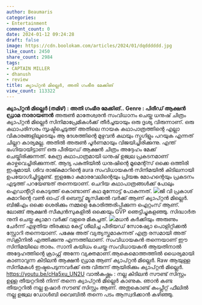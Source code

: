 ```yaml
---
author: Beaumaris
categories:
- Entertainment
comment_count: 0
date: 2024-01-12 09:24:28
draft: false
image: https://cdn.boolokam.com/articles/2024/01/dqdddddd.jpg
like_count: 2450
share_count: 2984
tags:
- CAPTAIN MILLER
- dhanush
- review
title: ക്യാപ്റ്റൻ മില്ലെർ, അതി ഗംഭീര മേക്കിങ്
view_count: 113322
---
```


**ക്യാപ്റ്റൻ മില്ലെർ (തമിഴ്) : അതി ഗംഭീര മേക്കിങ്..** **Genre : പിരീഡ് ആക്ഷൻ ഡ്രാമ** **നാരായണൻ** അരുൺ മാതേശ്വരൻ സംവിധാനം ചെയ്ത ധനുഷ് ചിത്രം ക്യാപ്റ്റൻ മില്ലെർ സിനിമാപ്രേമികൾക്ക് തീർച്ചയായും ഒരു ദൃശ്യ വിരുന്നാണ്. ഒരു കഥാപരിസരം സൃഷ്ടിച്ചെടുത്ത് അതിലെ നായക കഥാപാത്രത്തിന്റെ എല്ലാ വികാരങ്ങളിലൂടെയും ആ ദേശത്തിന്റെ മുഴുവൻ കഥയും സ്ട്രഗിളും പറയുക എന്നത് ചില്ലറ കാര്യമല്ല. അതിൽ അരുൺ പൂർണമായും വിജയിച്ചിരിക്കുന്നു. എന്ത് ഭംഗിയായിട്ടാണ് ഒരു പീരിയഡ് ആക്ഷൻ ചിത്രം അദ്ദേഹം മേക്ക് ചെയ്തിരിക്കുന്നത്. കേന്ദ്ര കഥാപാത്രമായി ധനുഷ് ഉജ്വല പ്രകടനമാണ് കാഴ്ചവെച്ചിരിക്കുന്നത്. ആദ്യ പകുതിയിൽ ധനുഷിന്റെ മൂമെന്റ്സ് ഒക്കെ ഒത്തിരി ഇഷ്ടമായി. ശിവ രാജ്കുമാറിന്റെ aura സംവിധായകൻ സിനിമയിൽ കിടിലനായി ഉപയോഗിച്ചിട്ടുമുണ്ട്. ഇളങ്കോ കുമാരവേലിന്റെയും പ്രിയങ്ക മോഹന്റെയും പ്രകടനം എടുത്ത് പറയേണ്ടത് തന്നെയാണ്. ചെറിയ കഥാപാത്രങ്ങൾക്ക് പോലും ഐഡന്റിറ്റി കൊടുത്ത് കൊണ്ടാണ് കഥ മുന്നോട്ട് പോകുന്നത്. ![](https://cdn.boolokam.com/articles/2024/01/dqdddddd.jpg)ജി വി പ്രകാശ് കുമാറിന്റെ വൺ ഓഫ് ദി ബെസ്റ്റ് മ്യൂസിക്കൽ വർക്ക് ആണ് ക്യാപ്റ്റൻ മില്ലെർ. ബിജിഎം ഒക്കെ ശെരിക്കും നമ്മളെ കോരിത്തരിപ്പിക്കുന്ന ഐറ്റംസ് ആണ്. ലോങ്ങ് ആക്ഷൻ സീക്വൻസുകളിൽ ഒക്കെയും GVP ഞെട്ടിച്ചുകളഞ്ഞു. സിദ്ധാർത നുനി ചെയ്ത ക്യാമറ വർക്ക് വളരെ മികച്ചത്. ![](https://cdn.boolokam.com/articles/2024/01/ffwfwff.jpg)മധൻ കർക്കിയും അരുണും ചേർന്ന് എഴുതിയ തിരക്കഥ കേട്ട് ശീലിച്ച പീരിയഡ് സോഷ്യോ പൊളിറ്റിക്കൽ സ്റ്റോറി തന്നെയാണ്. പക്ഷേ അത് വ്യത്യസ്തമാകുന്നത് എത്ര രസമായി അത് സ്‌ക്രീനിൽ എത്തിക്കുന്നു എന്നത്തിലാണ്. സംവിധായകൻ തന്നെയാണ് ഈ സിനിമയിലെ താരം. സാനി കയിധം ചെയ്ത സംവിധായകൻ ആയതിനാൽ അദ്ദേഹത്തിന്റെ ക്രാഫ്റ്റ് അന്നേ വ്യക്തമാണ്.ആകെമൊത്തത്തിൽ ധൈര്യമായി കാണാവുന്ന കിടിലൻ ആക്ഷൻ ഡ്രാമ ആണ് ക്യാപ്റ്റൻ മില്ലെർ. Raw ആയുള്ള സിനിമകൾ ഇഷ്ടപെടുന്നവർക്ക് ഒരു വിരുന്ന് ആയിരിക്കും ക്യാപ്റ്റൻ മില്ലെർ. https://youtu.be/cHa5xu_UN2U വാൽകഷ്ണം : നല്ല കിടിലൻ സൗണ്ട് സിസ്റ്റം ഉള്ള തീയറ്ററിൽ നിന്ന് തന്നെ ക്യാപ്റ്റൻ മില്ലെർ കാണുക. ഞാൻ കണ്ട തീയറ്ററിൽ നല്ല ഉഷാർ സൗണ്ട് സിസ്റ്റം ആണ്. അതുകൊണ്ട് കംപ്ലീറ്റ് ഫീലിൽ നല്ല ഉജ്വല ഡോൾബി വൈബിൽ തന്നെ പടം ആസ്വദിക്കാൻ കഴിഞ്ഞു.